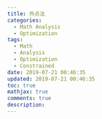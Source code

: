 ```yaml
---
title: 外点法
categories:
  - Math Analysis
  - Optimization
tags:
  - Math
  - Analysis
  - Optimization
  - Constrained
date: 2019-07-21 00:46:35
updated: 2019-07-21 00:46:35
toc: true
mathjax: true
comments: true
description: 
---
```

